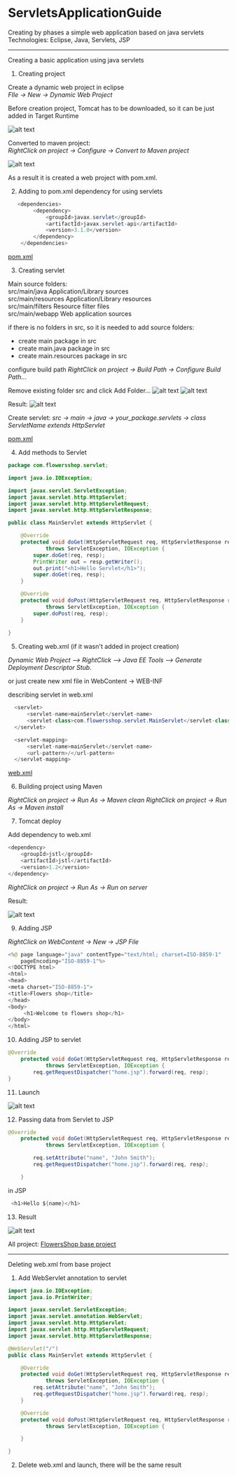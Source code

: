 # ServletsApplicationGuide
Creating by phases a simple web application based on java servlets<br>
Technologies: Eclipse, Java, Servlets, JSP

-------------------------------------------------------------------------------------------------------------------------------


Creating a basic application using java servlets

1) Creating project

Create a dynamic web project in eclipse <br>
*FIle -> New -> Dynamic Web Project*

Before creation project, Tomcat has to be downloaded, so it can be just added in Target Runtime

![alt text](https://github.com/Daply/ServletsApplicationGuide/blob/master/base/screenshots/creating_dynamic_web_project.png)

Converted to maven project:<br>
*RightClick on project -> Configure -> Convert to Maven project*

![alt text](https://github.com/Daply/ServletsApplicationGuide/blob/master/base/screenshots/convert_to_maven_project.png)

As a result it is created a web project with pom.xml.

2) Adding to pom.xml dependency for using servlets

```java
   <dependencies>
        <dependency>
            <groupId>javax.servlet</groupId>
            <artifactId>javax.servlet-api</artifactId>
            <version>3.1.0</version>
        </dependency>
    </dependencies>
```
<a href="https://github.com/Daply/ServletsApplicationGuide/blob/master/base/base%20with%20web.xml/FlowersShop/pom.xml">pom.xml</a>

3) Creating servlet

Main source folders:<br>
src/main/java           Application/Library sources <br>
src/main/resources      Application/Library resources <br>
src/main/filters        Resource filter files <br>
src/main/webapp         Web application sources <br>

if there is no folders in src, so it is needed to add source folders:

- create main package in src <br>
- create main.java package in src <br>
- create main.resources package in src <br>

configure build path
*RightClick on project -> Build Path -> Configure Build Path...*

Remove existing folder src and click Add Folder...
![alt text](https://github.com/Daply/ServletsApplicationGuide/blob/master/base/screenshots/configure_build_path_delete_folder.png)
![alt text](https://github.com/Daply/ServletsApplicationGuide/blob/master/base/screenshots/configure_build_path_select.png)

Result:
![alt text](https://github.com/Daply/ServletsApplicationGuide/blob/master/base/screenshots/configure_build_path_result.png)

Create servlet:
*src -> main -> java -> your_package.servlets -> class ServletName extends HttpServlet*

<a href="https://github.com/Daply/ServletsApplicationGuide/blob/master/base/base%20with%20web.xml/FlowersShop/src/main/java/com/flowersshop/servlet/MainServlet.java">pom.xml</a>

4) Add methods to Servlet 

```java
package com.flowersshop.servlet;

import java.io.IOException;

import javax.servlet.ServletException;
import javax.servlet.http.HttpServlet;
import javax.servlet.http.HttpServletRequest;
import javax.servlet.http.HttpServletResponse;

public class MainServlet extends HttpServlet {

    @Override
    protected void doGet(HttpServletRequest req, HttpServletResponse resp) 
            throws ServletException, IOException {
        super.doGet(req, resp);
        PrintWriter out = resp.getWriter();
        out.print("<h1>Hello Servlet</h1>");
        super.doGet(req, resp);
    }

    @Override
    protected void doPost(HttpServletRequest req, HttpServletResponse resp) 
            throws ServletException, IOException {
        super.doPost(req, resp);
    }
    
}
```

5) Creating web.xml (if it wasn't added in project creation)

*Dynamic Web Project –> RightClick –> Java EE Tools –> Generate Deployment Descriptor Stub.*

or just create new xml file in WebContent -> WEB-INF

describing servlet in web.xml
```java
  <servlet>
      <servlet-name>mainServlet</servlet-name>
      <servlet-class>com.flowersshop.servlet.MainServlet</servlet-class>
  </servlet>

  <servlet-mapping>
      <servlet-name>mainServlet</servlet-name>
      <url-pattern>/</url-pattern>
  </servlet-mapping>
```

<a href="https://github.com/Daply/ServletsApplicationGuide/blob/master/base/base%20with%20web.xml/FlowersShop/WebContent/WEB-INF/web.xml">web.xml</a>

6) Building project using Maven

*RightClick on project -> Run As -> Maven clean*
*RightClick on project -> Run As -> Maven install*

7) Tomcat deploy

Add dependency to web.xml
```java
<dependency>
	<groupId>jstl</groupId>
	<artifactId>jstl</artifactId>
	<version>1.2</version>
</dependency>
```

*RightClick on project -> Run As -> Run on server*

Result:

![alt text](https://github.com/Daply/ServletsApplicationGuide/blob/master/base/screenshots/tomcat_run_result.png)

9) Adding JSP

*RightClick on WebContent -> New -> JSP File*

```java
<%@ page language="java" contentType="text/html; charset=ISO-8859-1"
    pageEncoding="ISO-8859-1"%>
<!DOCTYPE html>
<html>
<head>
<meta charset="ISO-8859-1">
<title>Flowers shop</title>
</head>
<body>
     <h1>Welcome to flowers shop</h1>
</body>
</html>
```

10) Adding JSP to servlet 

```java
@Override
    protected void doGet(HttpServletRequest req, HttpServletResponse resp) 
            throws ServletException, IOException {  
    	req.getRequestDispatcher("home.jsp").forward(req, resp);
}
```

11) Launch

![alt text](https://github.com/Daply/ServletsApplicationGuide/blob/master/base/screenshots/run_app_after_adding_jsp.png)

12) Passing data from Servlet to JSP

```java
@Override
    protected void doGet(HttpServletRequest req, HttpServletResponse resp)
            throws ServletException, IOException {

        req.setAttribute("name", "John Smith");
        req.getRequestDispatcher("home.jsp").forward(req, resp);

    }
```

in JSP

```java
 <h1>Hello ${name}</h1>
```

13) Result

![alt text](https://github.com/Daply/ServletsApplicationGuide/blob/master/base/screenshots/jsp_pass_data_result.png)

All project: <a href="https://github.com/Daply/ServletsApplicationGuide/blob/master/base/base%20with%20web.xml/FlowersShop">FlowersShop base project</a>

-------------------------------------------------------------------------------------------------------------------------------

Deleting web.xml from base project

1) Add WebServlet annotation to servlet

```java
import java.io.IOException;
import java.io.PrintWriter;

import javax.servlet.ServletException;
import javax.servlet.annotation.WebServlet;
import javax.servlet.http.HttpServlet;
import javax.servlet.http.HttpServletRequest;
import javax.servlet.http.HttpServletResponse;

@WebServlet("/")
public class MainServlet extends HttpServlet {

    @Override
    protected void doGet(HttpServletRequest req, HttpServletResponse resp) 
            throws ServletException, IOException {  
    	req.setAttribute("name", "John Smith");
    	req.getRequestDispatcher("home.jsp").forward(req, resp);
    }

    @Override
    protected void doPost(HttpServletRequest req, HttpServletResponse resp) 
            throws ServletException, IOException {

    }

}
```

2) Delete web.xml and launch, there will be the same result
